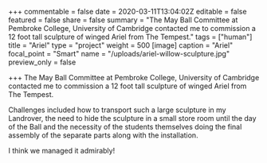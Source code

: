 +++
commentable = false
date = 2020-03-11T13:04:02Z
editable = false
featured = false
share = false
summary = "The May Ball Committee at Pembroke College, University of Cambridge contacted me to commission a 12 foot tall sculpture of winged Ariel from The Tempest."
tags = ["human"]
title = "Ariel"
type = "project"
weight = 500
[image]
caption = "Ariel"
focal_point = "Smart"
name = "/uploads/ariel-willow-sculpture.jpg"
preview_only = false

+++
The May Ball Committee at Pembroke College, University of Cambridge contacted me to commission a 12 foot tall sculpture of winged Ariel from The Tempest.

Challenges included how to transport such a large sculpture in my Landrover, the need to hide the sculpture in a small store room until the day of the Ball and the necessity of the students themselves doing the final assembly of the separate parts along with the installation.

I think we managed it admirably!
